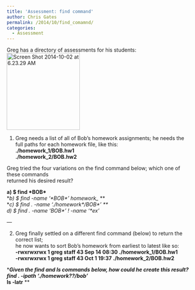 ```yaml
---
title: 'Assessment: find command'
author: Chris Gates
permalink: /2014/10/find_comamnd/
categories:
  - Assessment
---
```

Greg has a directory of assessments for his students:[<img class="wp-image-9141 alignright" title="Directory" alt="Screen Shot 2014-10-02 at 6.23.29 AM" src="/software-carpentry-training-website/uploads/2014/10/Screen-Shot-2014-10-02-at-6.23.29-AM-284x300.png" width="199" height="210" />][1]

1) Greg needs a list of all of Bob&#8217;s homework assignments; he needs the full paths for each homework file, like this:  
**./homework_1/BOB.hw1**  
**./homework_2/BOB.hw2**

Greg tried the four variations on the find command below; which one of these commands  
returned his desired result?

**a) $ find \*BOB\***  
**b) $ find -name &#8216;\*BOB\*&#8217; homework_* **  
**c) $ find . -name &#8216;./homework\*/BOB\*&#8217; **  
**d) $ find . -name &#8216;BOB\*&#8217; ! -name &#8216;\*ex*&#8217;**

&#8212;

2) Greg finally settled on a different find command (below) to return the correct list;  
he now wants to sort Bob&#8217;s homework from earliest to latest like so:  
**-rwxrwxrwx 1 greg staff 43 Sep 14 08:30 ./homework_1/BOB.hw1**  
**-rwxrwxrwx 1 greg staff 43 Oct 1 19:37 ./homework_2/BOB.hw2**

****Given the find and ls commands below, how could he create this result?  
**find . -ipath &#8216;./homework??/bob*&#8217;**  
**ls -latr**** **

&nbsp;

 [1]: /software-carpentry-training-website/uploads/2014/10/Screen-Shot-2014-10-02-at-6.23.29-AM.png
